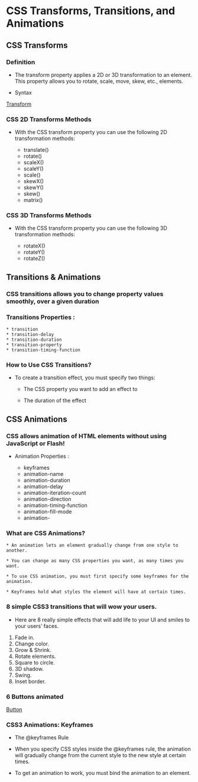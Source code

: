 # CSS Transforms, Transitions, and Animations

## CSS Transforms

### Definition

* The transform property applies a 2D or 3D transformation to an element. This property allows you to rotate, scale, move, skew, etc., elements.

* Syntax

[Transform](images/transformm.jpg)

### CSS 2D Transforms Methods

* With the CSS transform property you can use the following 2D transformation methods:

    * translate()
    * rotate()
    * scaleX()
    * scaleY()
    * scale()
    * skewX()
    * skewY()
    * skew()
    * matrix()


### CSS 3D Transforms Methods

* With the CSS transform property you can use the following 3D transformation methods:

    * rotateX()
    * rotateY()
    * rotateZ()


## Transitions & Animations

### CSS transitions allows you to change property values smoothly, over a given duration

### Transitions Properties :

    * transition
    * transition-delay
    * transition-duration
    * transition-property
    * transition-timing-function

### How to Use CSS Transitions?

* To create a transition effect, you must specify two things:

    * The CSS property you want to add an effect to

    * The duration of the effect


## CSS Animations

### CSS allows animation of HTML elements without using JavaScript or Flash!

* Animation Properties :

    * keyframes
    * animation-name
    * animation-duration
    * animation-delay
    * animation-iteration-count
    * animation-direction
    * animation-timing-function
    * animation-fill-mode
    * animation-

### What are CSS Animations?

    * An animation lets an element gradually change from one style to another.

    * You can change as many CSS properties you want, as many times you want.

    * To use CSS animation, you must first specify some keyframes for the animation.

    * Keyframes hold what styles the element will have at certain times.


### 8 simple CSS3 transitions that will wow your users.

* Here are 8 really simple effects that will add life to your UI and smiles to your users’ faces.

1. Fade in.
2. Change color.
3. Grow & Shrink.
4. Rotate elements.
5. Square to circle.
6. 3D shadow.
7. Swing.
8. Inset border.


### 6 Buttons animated

[Button](images/button.jif)


### CSS3 Animations: Keyframes

* The @keyframes Rule

* When you specify CSS styles inside the @keyframes rule, the animation will gradually change from the current style to the new style at certain times.

* To get an animation to work, you must bind the animation to an element.





